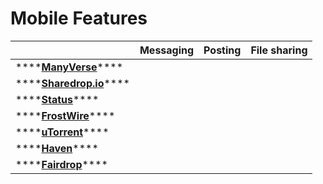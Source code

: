 # Mobile Features

|  | Messaging | Posting | File sharing |
| :--- | :--- | :--- | :--- |
| \*\*\*\*[**ManyVerse**](mobile-survey-review-1/manyverse.md)\*\*\*\* |  |  |  |
| \*\*\*\*[**Sharedrop.io**](mobile-survey-review-1/sharedrop.io.md)\*\*\*\* |  |  |  |
| \*\*\*\*[**Status**](mobile-survey-review-1/status.md)\*\*\*\* |  |  |  |
| \*\*\*\*[**FrostWire**](mobile-survey-review-1/frostwire.md)\*\*\*\* |  |  |  |
| \*\*\*\*[**uTorrent**](mobile-survey-review-1/utorrent-mobile.md)\*\*\*\* |  |  |  |
| \*\*\*\*[**Haven**](mobile-survey-review-1/haven.md)\*\*\*\* |  |  |  |
| \*\*\*\*[**Fairdrop**](mobile-survey-review-1/fairdrop.md)\*\*\*\* |  |  |  |

